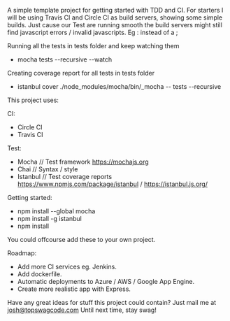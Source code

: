 A simple template project for getting started with TDD and CI.
For starters I will be using Travis CI and Circle CI as build servers, showing some simple builds.
Just cause our Test are running smooth the build servers might still find javascript errors / invalid javascripts.
Eg : instead of a ;

Running all the tests in tests folder and keep watching them 
* mocha tests --recursive --watch

Creating coverage report for all tests in tests folder
* istanbul cover ./node_modules/mocha/bin/_mocha -- tests --recursive

This project uses:

CI:
* Circle CI
* Travis CI

Test:
* Mocha // Test framework https://mochajs.org
* Chai // Syntax / style
* Istanbul // Test coverage reports https://www.npmjs.com/package/istanbul / https://istanbul.js.org/

Getting started:
* npm install --global mocha
* npm install -g istanbul
* npm install

You could offcourse add these to your own project.

Roadmap:
* Add more CI services eg. Jenkins.
* Add dockerfile.
* Automatic deployments to Azure / AWS / Google App Engine.
* Create more realistic app with Express.

Have any great ideas for stuff this project could contain?
Just mail me at josh@topswagcode.com
Until next time, stay swag!